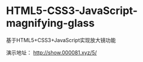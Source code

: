 # HTML5-CSS3-JavaScript-magnifying-glass
基于HTML5+CSS3+JavaScript实现放大镜功能

演示地址：
http://show.000081.xyz/5/

